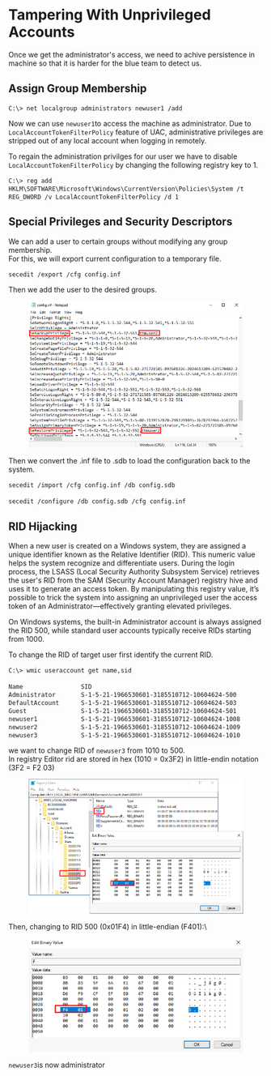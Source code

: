 # Tampering With Unprivileged Accounts

Once we get the administrator's access, we need to achive persistence in machine so that  it is harder for the blue team to detect us.

## Assign Group Membership

```
C:\> net localgroup administrators newuser1 /add
```

Now we can use `newuser1`to access the machine as administrator. Due to `LocalAccountTokenFilterPolicy` feature of UAC, administrative privileges are stripped out of any local account when logging in remotely.

To regain the administration privilges for our user we have to disable `LocalAccountTokenFilterPolicy` by changing the following registry key to 1.

```
C:\> reg add HKLM\SOFTWARE\Microsoft\Windows\CurrentVersion\Policies\System /t REG_DWORD /v LocalAccountTokenFilterPolicy /d 1
```

## Special Privileges and Security Descriptors

We can add a user to certain groups without modifying any group membership. \
For this, we will export current configuration to a temporary file.

```
secedit /export /cfg config.inf
```

Then we add the user to the desired groups.

<figure><img src="../../../.gitbook/assets/765671a0355e2260c44e5a12a10f090e.png" alt=""><figcaption></figcaption></figure>

Then we convert the .inf file to .sdb to load the configuration back to the system.

```
secedit /import /cfg config.inf /db config.sdb

secedit /configure /db config.sdb /cfg config.inf
```

## RID Hijacking

When a new user is created on a Windows system, they are assigned a unique identifier known as the Relative Identifier (RID). This numeric value helps the system recognize and differentiate users. During the login process, the LSASS (Local Security Authority Subsystem Service) retrieves the user's RID from the SAM (Security Account Manager) registry hive and uses it to generate an access token. By manipulating this registry value, it’s possible to trick the system into assigning an unprivileged user the access token of an Administrator—effectively granting elevated privileges.

On Windows systems, the built-in Administrator account is always assigned the RID 500, while standard user accounts typically receive RIDs starting from 1000.

To change the RID of target user first identify the current RID.

```
C:\> wmic useraccount get name,sid

Name                SID
Administrator       S-1-5-21-1966530601-3185510712-10604624-500
DefaultAccount      S-1-5-21-1966530601-3185510712-10604624-503
Guest               S-1-5-21-1966530601-3185510712-10604624-501
newuser1            S-1-5-21-1966530601-3185510712-10604624-1008
newuser2            S-1-5-21-1966530601-3185510712-10604624-1009
newuser3            S-1-5-21-1966530601-3185510712-10604624-1010
```

we want to change RID of `newuser3` from 1010 to 500.\
In registry Editor rid are stored in hex (1010 = 0x3F2) in little-endin notation (3F2 = F2 03)

<figure><img src="../../../.gitbook/assets/d630140974989748ebcf150ba0696d14.png" alt=""><figcaption></figcaption></figure>

Then, changing to RID 500 (0x01F4) in little-endian (F401):\


<figure><img src="../../../.gitbook/assets/8f2072b6d13b7343cf7b890586703ddf.png" alt=""><figcaption></figcaption></figure>

`newuser3`is now administrator
